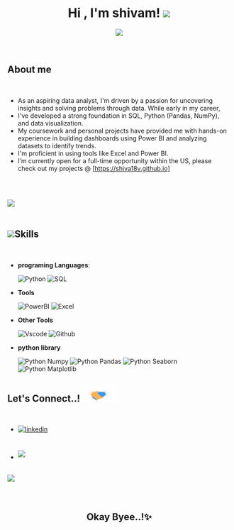 <h1 align="center"><b>Hi , I'm shivam! </b><img src="https://media.giphy.com/media/hvRJCLFzcasrR4ia7z/giphy.gif" width="35"></h1>

<p align="center">
  <a href="https://github.com/DenverCoder1/readme-typing-svg"><img src="https://readme-typing-svg.herokuapp.com?font=Time+New+Roman&color=black&size=30&center=true&vCenter=true&width=600&height=100&lines=Welcome+to+my+Repo&hearts;++;Data+Analyst;Computer+Science+Student;Active+Learner;Open+to+learning+new+things<3"></a>
</p>

<br>

## **About me**

<br>


- As an aspiring data analyst, I'm driven by a passion for uncovering insights and solving problems through data. While early in my career,
- I've developed a strong foundation in SQL, Python (Pandas, NumPy), and data visualization.
- My coursework and personal projects have provided me with hands-on experience in building dashboards using Power BI and analyzing datasets to identify trends.
- I'm proficient in using tools like Excel and Power BI.
- I’m currently open for a full-time opportunity within the US, please check out my projects @ [https://shiva18v.github.io]

<br><br>

<img src="https://user-images.githubusercontent.com/73097560/115834477-dbab4500-a447-11eb-908a-139a6edaec5c.gif"><br><br>

## <img src="https://media2.giphy.com/media/QssGEmpkyEOhBCb7e1/giphy.gif?cid=ecf05e47a0n3gi1bfqntqmob8g9aid1oyj2wr3ds3mg700bl&rid=giphy.gif" width ="25"><b>Skills</b>
<br>

<p align="center">

- **programing Languages**:


   ![Python](https://img.shields.io/badge/Python%20-%2314354C.svg?style=for-the-badge&logo=python&logoColor=blue)
   ![SQL](https://img.shields.io/badge/SQL-4479A1?style=for-the-badge&logo=mysql&logoColor=yellow)
    
    
     
- **Tools**




   ![PowerBI](https://img.shields.io/badge/PowerBI-F2C811?style=for-the-badge&logo=power-bi&logoColor=yellow)
   ![Excel](https://img.shields.io/badge/Excel-217346?style=for-the-badge&logo=microsoft-excel&logoColor=green)

- **Other Tools**  




  ![Vscode](https://img.shields.io/badge/Vscode-217346?style=for-the-badge&logo=microsoft-Vscode&logoColor=perple)
  ![Github](https://img.shields.io/badge/Github-217346?style=for-the-badge&logo=microsoft-Github&logoColor=black)



 - **python library**




   ![Python Numpy](https://img.shields.io/badge/Numpy-3776AB?style=for-the-badge&logo=python&logoColor=green)
   ![Python Pandas](https://img.shields.io/badge/Pandas-3776AB?style=for-the-badge&logo=python&logoColor=red)
   ![Python Seaborn](https://img.shields.io/badge/Seaborn-3776AB?style=for-the-badge&logo=python&logoColor=yellow)
   ![Python Matplotlib](https://img.shields.io/badge/Matplotlib-3776AB?style=for-the-badge&logo=python&logoColor=orange)

</p>
</div>

## <b> Let's Connect..!</b><img src="https://github.com/0xAbdulKhalid/0xAbdulKhalid/raw/main/assets/mdImages/handshake.gif" width ="80">
<br>
<div align='left'>

<ul>

<li>
<a href="https://www.linkedin.com/in/shivam-kumar-008189264/" target="_blank">
<img src="https://img.shields.io/badge/linkedin:  shivam-%2300acee.svg?color=405DE6&style=for-the-badge&logo=linkedin&logoColor=white" alt=linkedin style="margin-bottom: 5px;"/>
</a>
</li>

<br>

<br>

<li>
<a href="shivam2j2jkumar@gmail.com" target="_blank">
<img src="https://img.shields.io/badge/gmail:  shivam2j2jkumar@gmail.com-%23EA4335.svg?style=for-the-badge&logo=gmail&logoColor=white" t=mail style="margin-bottom: 5px;" />
</a>
</li>
	
</ul>
</div>

<br>
<img src="https://user-images.githubusercontent.com/73097560/115834477-dbab4500-a447-11eb-908a-139a6edaec5c.gif">
<br>
<br>
<br>

<div align='center'>

## <b>Okay Byee..!✨</b>

</div>
<br>


